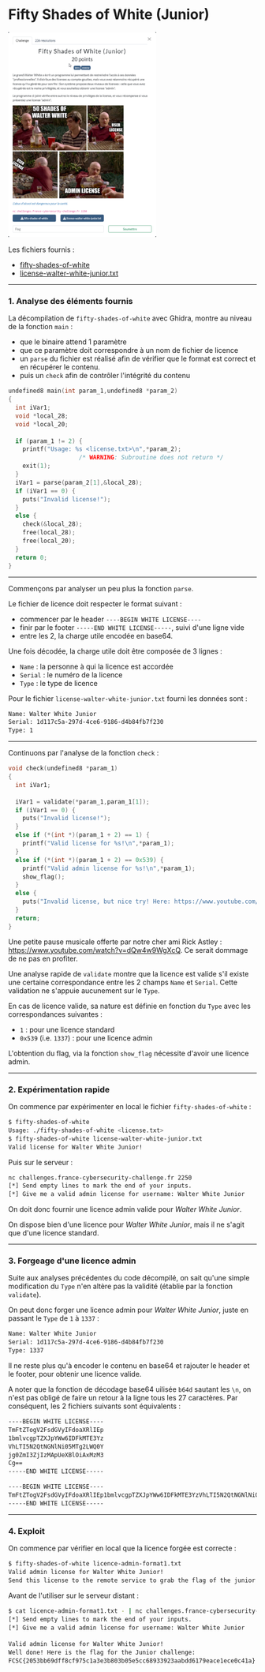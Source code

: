 # Fifty Shades of White (Junior)

<img alt="énoncé du challenge" src="enonce.png" width=300>

Les fichiers fournis :
- [fifty-shades-of-white](fifty-shades-of-white)
- [license-walter-white-junior.txt](license-walter-white-junior.txt)

----

### 1. Analyse des éléments fournis

La décompilation de `fifty-shades-of-white` avec Ghidra, montre au niveau de la fonction `main` :
- que le binaire attend 1 paramètre
- que ce paramètre doit correspondre à un nom de fichier de licence
- un `parse` du fichier est réalisé afin de vérifier que le format est correct et en récupérer le contenu.
- puis un `check` afin de contrôler l'intégrité du contenu

```c
undefined8 main(int param_1,undefined8 *param_2)
{
  int iVar1;
  void *local_28;
  void *local_20;
  
  if (param_1 != 2) {
    printf("Usage: %s <license.txt>\n",*param_2);
                    /* WARNING: Subroutine does not return */
    exit(1);
  }
  iVar1 = parse(param_2[1],&local_28);
  if (iVar1 == 0) {
    puts("Invalid license!");
  }
  else {
    check(&local_28);
    free(local_28);
    free(local_20);
  }
  return 0;
}
```

----

Commençons par analyser un peu plus la fonction `parse`.

Le fichier de licence doit respecter le format suivant :
- commencer par le header `----BEGIN WHITE LICENSE----`
- finir par le footer `-----END WHITE LICENSE-----`, suivi d'une ligne vide
- entre les 2, la charge utile encodée en base64.

Une fois décodée, la charge utile doit être composée de 3 lignes :
- `Name` : la personne à qui la licence est accordée
- `Serial` : le numéro de la licence
- `Type` : le type de licence

Pour le fichier `license-walter-white-junior.txt` fourni les données sont :

```txt
Name: Walter White Junior
Serial: 1d117c5a-297d-4ce6-9186-d4b84fb7f230
Type: 1
```

----

Continuons par l'analyse de la fonction `check` :

```c
void check(undefined8 *param_1)
{
  int iVar1;
  
  iVar1 = validate(*param_1,param_1[1]);
  if (iVar1 == 0) {
    puts("Invalid license!");
  }
  else if (*(int *)(param_1 + 2) == 1) {
    printf("Valid license for %s!\n",*param_1);
  }
  else if (*(int *)(param_1 + 2) == 0x539) {
    printf("Valid admin license for %s!\n",*param_1);
    show_flag();
  }
  else {
    puts("Invalid license, but nice try! Here: https://www.youtube.com/watch?v=dQw4w9WgXcQ");
  }
  return;
}
```

Une petite pause musicale offerte par notre cher ami Rick Astley : https://www.youtube.com/watch?v=dQw4w9WgXcQ. Ce serait dommage de ne pas en profiter.

Une analyse rapide de `validate` montre que la licence est valide s'il existe une certaine correspondance entre les 2 champs `Name` et `Serial`. Cette validation ne s'appuie aucunement sur le `Type`.

En cas de licence valide, sa nature est définie en fonction du `Type` avec les correspondances suivantes :
- `1` : pour une licence standard
- `0x539` (i.e. `1337`) : pour une licence admin

L'obtention du flag, via la fonction `show_flag` nécessite d'avoir une licence admin.

----

### 2. Expérimentation rapide

On commence par expérimenter en local le fichier `fifty-shades-of-white` :

```sh
$ fifty-shades-of-white
Usage: ./fifty-shades-of-white <license.txt>
$ fifty-shades-of-white license-walter-white-junior.txt
Valid license for Walter White Junior!
```

Puis sur le serveur :

```sh
nc challenges.france-cybersecurity-challenge.fr 2250
[*] Send empty lines to mark the end of your inputs.
[*] Give me a valid admin license for username: Walter White Junior
```

On doit donc fournir une licence admin valide pour *Walter White Junior*.

On dispose bien d'une licence pour *Walter White Junior*, mais il ne s'agit que d'une licence standard.

----

### 3. Forgeage d'une licence admin

Suite aux analyses précédentes du code décompilé, on sait qu'une simple modification du `Type` n'en altère pas la validité (établie par la fonction `validate`).

On peut donc forger une licence admin pour *Walter White Junior*, juste en passant le `Type` de `1` à `1337` :

```txt
Name: Walter White Junior
Serial: 1d117c5a-297d-4ce6-9186-d4b84fb7f230
Type: 1337
```

Il ne reste plus qu'à encoder le contenu en base64 et rajouter le header et le footer, pour obtenir une licence valide.

A noter que la fonction de décodage base64 uilisée `b64d` sautant les `\n`, on n'est pas obligé de faire un retour à la ligne tous les 27 caractères. Par conséquent, les 2 fichiers suivants sont équivalents :

```txt licence-admin-format2.txt
----BEGIN WHITE LICENSE----
TmFtZTogV2FsdGVyIFdoaXRlIEp
1bmlvcgpTZXJpYWw6IDFkMTE3Yz
VhLTI5N2QtNGNlNi05MTg2LWQ0Y
jg0ZmI3ZjIzMApUeXBlOiAxMzM3
Cg==
-----END WHITE LICENSE-----

```


```txt licence-admin-format1.txt
----BEGIN WHITE LICENSE----
TmFtZTogV2FsdGVyIFdoaXRlIEp1bmlvcgpTZXJpYWw6IDFkMTE3YzVhLTI5N2QtNGNlNi05MTg2LWQ0Yjg0ZmI3ZjIzMApUeXBlOiAxMzM3Cg==
-----END WHITE LICENSE-----

```

----

### 4. Exploit

On commence par vérifier en local que la licence forgée est correcte :

```sh
$ fifty-shades-of-white licence-admin-format1.txt
Valid admin license for Walter White Junior!
Send this license to the remote service to grab the flag of the junior challenge!
```

Avant de l'utiliser sur le serveur distant :

```sh
$ cat licence-admin-format1.txt - | nc challenges.france-cybersecurity-challenge.fr 2250
[*] Send empty lines to mark the end of your inputs.
[*] Give me a valid admin license for username: Walter White Junior

Valid admin license for Walter White Junior!
Well done! Here is the flag for the Junior challenge:
FCSC{2053bb69dff8cf975c1a3e3b803b05e5cc68933923aabdd6179eace1ece0c41a}
```
